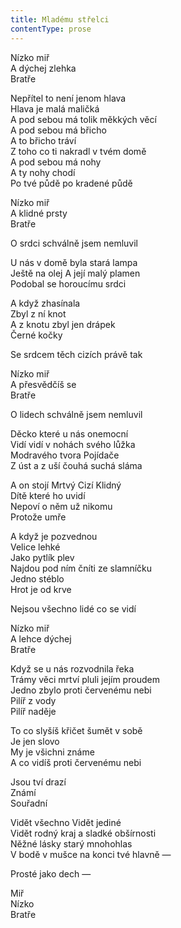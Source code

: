 ```yaml
---
title: Mladému střelci
contentType: prose
---
```


<section>

Nízko miř  
A dýchej zlehka  
Bratře

Nepřítel to není jenom hlava  
Hlava je malá maličká  
A pod sebou má tolik měkkých věcí  
A pod sebou má břicho  
A to břicho tráví  
Z toho co ti nakradl v tvém domě  
A pod sebou má nohy  
A ty nohy chodí  
Po tvé půdě po kradené půdě

Nízko miř  
A klidné prsty  
Bratře

O srdci schválně jsem nemluvil

U nás v domě byla stará lampa  
Ještě na olej A její malý plamen  
Podobal se horoucímu srdci

A když zhasínala  
Zbyl z ní knot  
A z knotu zbyl jen drápek  
Černé kočky

Se srdcem těch cizích právě tak

Nízko miř  
A přesvědčíš se  
Bratře

O lidech schválně jsem nemluvil

Děcko které u nás onemocní  
Vidí vidí v nohách svého lůžka  
Modravého tvora Pojídače  
Z úst a z uší čouhá suchá sláma

A on stojí Mrtvý Cizí Klidný  
Dítě které ho uvidí  
Nepoví o něm už nikomu  
Protože umře

A když je pozvednou  
Velice lehké  
Jako pytlík plev  
Najdou pod ním čníti ze slamníčku  
Jedno stéblo  
Hrot je od krve

Nejsou všechno lidé co se vidí

Nízko miř  
A lehce dýchej  
Bratře

Když se u nás rozvodnila řeka  
Trámy věci mrtví pluli jejím proudem  
Jedno zbylo proti červenému nebi  
Pilíř z vody  
Pilíř naděje

To co slyšíš křičet šumět v sobě  
Je jen slovo  
My je všichni známe  
A co vidíš proti červenému nebi

Jsou tví drazí  
Známí  
Souřadní

Vidět všechno Vidět jediné  
Vidět rodný kraj a sladké obšírnosti  
Něžné lásky starý mnohohlas  
V bodě v mušce na konci tvé hlavně —

Prosté jako dech —

Miř  
Nízko  
Bratře

</section>
